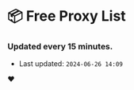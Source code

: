 # :package: Free Proxy List
### Updated every 15 minutes.

- Last updated: `2024-06-26 14:09`

:heart:
